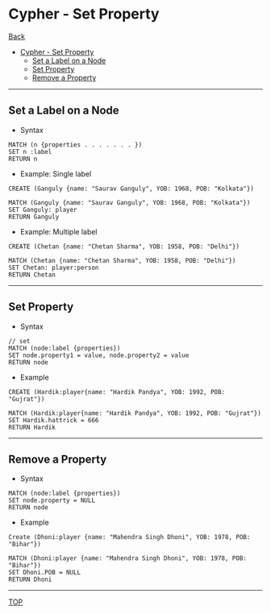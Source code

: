 # Cypher - Set Property

[Back](../index.md)

- [Cypher - Set Property](#cypher---set-property)
  - [Set a Label on a Node](#set-a-label-on-a-node)
  - [Set Property](#set-property)
  - [Remove a Property](#remove-a-property)

---

## Set a Label on a Node

- Syntax

```cypher
MATCH (n {properties . . . . . . . })
SET n :label
RETURN n
```

- Example: Single label

```cypher
CREATE (Ganguly {name: "Saurav Ganguly", YOB: 1968, POB: "Kolkata"})

MATCH (Ganguly {name: "Saurav Ganguly", YOB: 1968, POB: "Kolkata"})
SET Ganguly: player
RETURN Ganguly
```

- Example: Multiple label

```cypher
CREATE (Chetan {name: "Chetan Sharma", YOB: 1958, POB: "Delhi"})

MATCH (Chetan {name: "Chetan Sharma", YOB: 1958, POB: "Delhi"})
SET Chetan: player:person
RETURN Chetan
```

---

## Set Property

- Syntax

```cypher
// set
MATCH (node:label {properties})
SET node.property1 = value, node.property2 = value
RETURN node
```

- Example

```cypher
CREATE (Hardik:player{name: "Hardik Pandya", YOB: 1992, POB: "Gujrat"})

MATCH (Hardik:player{name: "Hardik Pandya", YOB: 1992, POB: "Gujrat"})
SET Hardik.hattrick = 666
RETURN Hardik

```

---

## Remove a Property

- Syntax

```cypher
MATCH (node:label {properties})
SET node.property = NULL
RETURN node
```

- Example

```cypher
Create (Dhoni:player {name: "Mahendra Singh Dhoni", YOB: 1978, POB: "Bihar"})

MATCH (Dhoni:player {name: "Mahendra Singh Dhoni", YOB: 1978, POB: "Bihar"})
SET Dhoni.POB = NULL
RETURN Dhoni
```

---

[TOP](#cypher---set-property)
